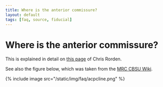 ```yaml
---
title: Where is the anterior commissure?
layout: default
tags: [faq, source, fiducial]
---
```


# Where is the anterior commissure?

This is explained in detail on [this page](http://people.cas.sc.edu/rorden/anatomy/na_ac.html) of Chris Rorden.

See also the figure below, which was taken from the [MRC CBSU Wiki](http://imaging.mrc-cbu.cam.ac.uk/imaging/NeuroanatomyTutorial).

{% include image src="/static/img/faq/acpcline.png" %}
